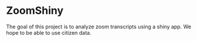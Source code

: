# ZoomShiny
The goal of this project is to analyze zoom transcripts using a shiny app. We hope to be able to use citizen data.
